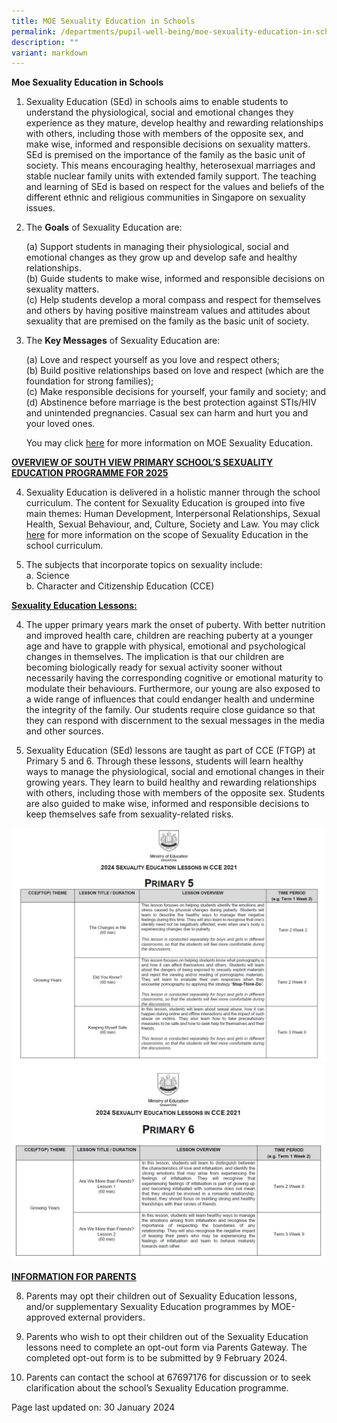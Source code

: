 ```yaml
---
title: MOE Sexuality Education in Schools
permalink: /departments/pupil-well-being/moe-sexuality-education-in-schools/
description: ""
variant: markdown
---
```

<p><strong>Moe Sexuality Education in Schools</strong>
</p>
<ol data-tight="true" class="tight">
<li>
<p>Sexuality Education (SEd) in schools aims to enable students to understand the physiological, social and emotional changes they experience as they mature, develop healthy and rewarding relationships with others, including those with members of the opposite sex, and make wise, informed and responsible decisions on sexuality matters. SEd is premised on the importance of the family as the basic unit of society. This means encouraging healthy, heterosexual marriages and stable nuclear family units with extended family support. The teaching and learning of SEd is based on respect for the values and beliefs of the different ethnic and religious communities in Singapore on sexuality issues.</p>
<p></p>
</li>
<li>
<p>The <strong>Goals</strong> of Sexuality Education are:</p>
<p>(a) Support students in managing their physiological, social and emotional changes as they grow up and develop safe and healthy relationships.<br>
(b) Guide students to make wise, informed and responsible decisions on sexuality matters.<br>
(c) Help students develop a moral compass and respect for themselves and others by having positive mainstream values and attitudes about sexuality that are premised on the family as the basic unit of society. </p>
<p></p>
</li>
<li>
<p>The <strong>Key Messages</strong> of Sexuality Education are:</p>
<p>(a) Love and respect yourself as you love and respect others;<br>
(b) Build positive relationships based on love and respect (which are the foundation for strong families);<br>
(c) Make responsible decisions for yourself, your family and society; and<br>
(d) Abstinence before marriage is the best protection against STIs/HIV and unintended pregnancies. Casual sex can harm and hurt you and your loved ones.</p>
<p></p>
<p>You may click <a href="https://www.moe.gov.sg/education-in-sg/our-programmes/sexuality-education" rel="noopener noreferrer nofollow" target="_blank">here</a> for
more information on MOE Sexuality Education.</p>
</li>
</ol>
<p></p>
<p><strong><u>OVERVIEW OF SOUTH VIEW PRIMARY SCHOOL’S SEXUALITY EDUCATION PROGRAMME FOR 2025</u></strong>
</p>
<ol start="4" data-tight="true" class="tight">
<li>
<p>Sexuality Education is delivered in a holistic manner through the school curriculum. The content for Sexuality Education is grouped into five main themes: Human Development, Interpersonal Relationships, Sexual Health, Sexual Behaviour, and, Culture, Society and Law. You may click <a href="https://www.moe.gov.sg/education-in-sg/our-programmes/sexuality-education" rel="noopener noreferrer nofollow" target="_blank">here</a> for more information on the scope of Sexuality Education in the school curriculum.</p>
</li>
<li>
<p>The subjects that incorporate topics on sexuality include:<br>
a. Science<br>
b. Character and Citizenship Education (CCE)</p>
</li>
</ol>
<p></p>
<p><strong><u>Sexuality Education Lessons:</u></strong>
</p>
<ol start="4" data-tight="true" class="tight">
<li>
<p>The upper primary years mark the onset of puberty. With better nutrition and improved health care, children are reaching puberty at a younger age and have to grapple with physical, emotional and psychological changes in themselves. The implication is that our children are becoming biologically ready for sexual activity sooner without necessarily having the corresponding cognitive or emotional maturity to modulate their behaviours. Furthermore, our young are also exposed to a wide range of influences that could endanger health and undermine the integrity of the family. Our students require close guidance so that they can respond with discernment to the sexual messages in the media and other sources.</p>
</li>
<li>
<p>Sexuality Education (SEd) lessons are taught as part of CCE (FTGP) at Primary 5 and 6. Through these lessons, students will learn healthy ways to manage the physiological, social and emotional changes in their growing years. They learn to build healthy and rewarding relationships with others, including those with members of the opposite sex. Students are also guided to make wise, informed and responsible decisions to keep themselves safe from sexuality-related risks.</p>
</li>
</ol>
<img src="/images/SEP5.jpg">
<img src="/images/SEP6.jpg">
<p><strong><u>INFORMATION FOR PARENTS</u></strong>
</p>
<ol start="8" data-tight="true" class="tight">
<li>
<p>Parents may opt their children out of Sexuality Education lessons, and/or
supplementary Sexuality Education programmes by MOE-approved external providers.</p>
</li>
<li>
<p>Parents who wish to opt their children out of the Sexuality Education
lessons need to complete an opt-out form via Parents Gateway. The completed
opt-out form is to be submitted by 9 February 2024.</p>
</li>
<li>
<p>Parents can contact the school at 67697176 for discussion or to seek clarification
about the school’s Sexuality Education programme.</p>
<p></p>
</li>
</ol>
<p>Page last updated on: 30 January 2024</p>